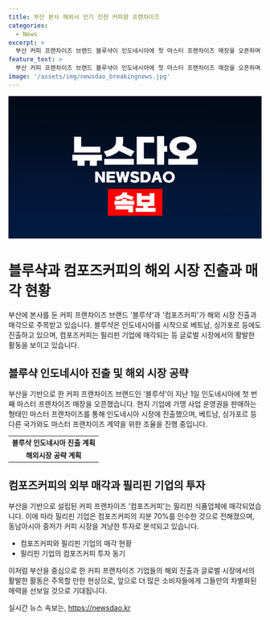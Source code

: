 ```yaml
---
title: 부산 본사 해외서 인기 진한 커피향 프랜차이즈
categories:
  - News
excerpt: >
  부산 커피 프랜차이즈 브랜드 블루샥이 인도네시아에 첫 마스터 프랜차이즈 매장을 오픈하며 해외 시장 진출을 가속화하고 있다. 이에 인도네시아뿐 아니라 베트남, 싱가포르 등 다른 국가와도 마스터 프랜차이즈 계약을 위한 조율이 진행 중이라는 소식이 전해졌다. 또한, 부산을 기반으로 하는 저가 커피 프랜차이즈 컴포즈커피가 필리핀 기업에 매각되며 국제적으로 주목받고 있다. 이러한 동향 속에서 부산 출신의 커피 프랜차이즈가 세계적으로 주목받고 있는 가운데, 블루샥은 전국 250호점을 갖추고 있으며, 저가 커피 브랜드 최초로 DT(드라이브 스루) 매장을 갖추고 있어 많은 주목을 받고 있다.
feature_text: >
  부산 커피 프랜차이즈 브랜드 블루샥이 인도네시아에 첫 마스터 프랜차이즈 매장을 오픈하며 해외 시장 진출을 가속화하고 있다. 이에 인도네시아뿐 아니라 베트남, 싱가포르 등 다른 국가와도 마스터 프랜차이즈 계약을 위한 조율이 진행 중이라는 소식이 전해졌다. 또한, 부산을 기반으로 하는 저가 커피 프랜차이즈 컴포즈커피가 필리핀 기업에 매각되며 국제적으로 주목받고 있다. 이러한 동향 속에서 부산 출신의 커피 프랜차이즈가 세계적으로 주목받고 있는 가운데, 블루샥은 전국 250호점을 갖추고 있으며, 저가 커피 브랜드 최초로 DT(드라이브 스루) 매장을 갖추고 있어 많은 주목을 받고 있다.
image: '/assets/img/newsdao_breakingnews.jpg'
---
```


<p><img src="/assets/img/newsdao_breakingnews.jpg" alt="ranknews 속보" /></p>

<h1 data-ke-size="size26">블루샥과 컴포즈커피의 해외 시장 진출과 매각 현황</h1>

<p>부산에 본사를 둔 커피 프랜차이즈 브랜드 '블루샥'과 '컴포즈커피'가 해외 시장 진출과 매각으로 주목받고 있습니다. 블루샥은 인도네시아를 시작으로 베트남, 싱가포르 등에도 진출하고 있으며, 컴포즈커피는 필리핀 기업에 매각되는 등 글로벌 시장에서의 활발한 활동을 보이고 있습니다.</p>

<h2 data-ke-size="size24">블루샥 인도네시아 진출 및 해외 시장 공략</h2>

<p data-ke-size="size16">부산을 기반으로 한 커피 프랜차이즈 브랜드인 '블루샥'이 지난 1일 인도네시아에 첫 번째 마스터 프랜차이즈 매장을 오픈했습니다. 현지 기업에 가맹 사업 운영권을 판매하는 형태인 마스터 프랜차이즈를 통해 인도네시아 시장에 진출했으며, 베트남, 싱가포르 등 다른 국가와도 마스터 프랜차이즈 계약을 위한 조율을 진행 중입니다.</p>

<table>
    <tr>
        <td style="text-align: center; height: 17px;"><b>블루샥 인도네시아 진출 계획</b></td>
    </tr>
    <tr>
        <td style="text-align: center; height: 17px;"><b>해외시장 공략 계획</b></td>
    </tr>
</table>

<h2 data-ke-size="size24">컴포즈커피의 외부 매각과 필리핀 기업의 투자</h2>

<p data-ke-size="size16">부산을 기반으로 설립된 커피 프랜차이즈 '컴포즈커피'는 필리핀 식품업체에 매각되었습니다. 이에 따라 필리핀 기업은 컴포즈커피의 지분 70%를 인수한 것으로 전해졌으며, 동남아시아 중저가 커피 시장을 겨냥한 투자로 분석되고 있습니다.</p>

<ul>
    <li>컴포즈커피와 필리핀 기업의 매각 현황</li>
    <li>필리핀 기업의 컴포즈커피 투자 동기</li>
</ul>

<p data-ke-size="size16">이처럼 부산을 중심으로 한 커피 프랜차이즈 기업들의 해외 진출과 글로벌 시장에서의 활발한 활동은 주목할 만한 현상으로, 앞으로 더 많은 소비자들에게 그들만의 차별화된 매력을 선보일 것으로 기대됩니다.</p>
실시간 뉴스 속보는, <a href="https://newsdao.kr" rel="dofollow">https://newsdao.kr</a>


